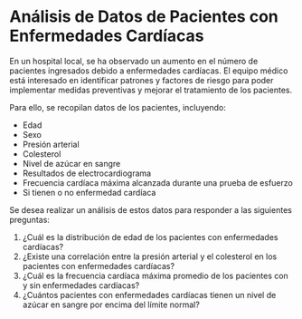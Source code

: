 # Análisis de Datos de Pacientes con Enfermedades Cardíacas

En un hospital local, se ha observado un aumento en el número de pacientes ingresados debido a enfermedades cardíacas. El equipo médico está interesado en identificar patrones y factores de riesgo para poder implementar medidas preventivas y mejorar el tratamiento de los pacientes.

Para ello, se recopilan datos de los pacientes, incluyendo:

- Edad
- Sexo
- Presión arterial
- Colesterol
- Nivel de azúcar en sangre
- Resultados de electrocardiograma
- Frecuencia cardíaca máxima alcanzada durante una prueba de esfuerzo
- Si tienen o no enfermedad cardíaca

Se desea realizar un análisis de estos datos para responder a las siguientes preguntas:

1. ¿Cuál es la distribución de edad de los pacientes con enfermedades cardíacas?
2. ¿Existe una correlación entre la presión arterial y el colesterol en los pacientes con enfermedades cardíacas?
3. ¿Cuál es la frecuencia cardíaca máxima promedio de los pacientes con y sin enfermedades cardíacas?
4. ¿Cuántos pacientes con enfermedades cardíacas tienen un nivel de azúcar en sangre por encima del límite normal?